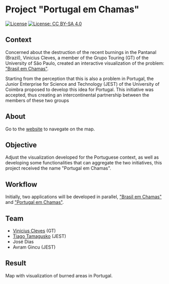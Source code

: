 # Project "Portugal em Chamas"

[![License](https://img.shields.io/badge/License-Apache%202.0-blue.svg)](LICENSE.md) [![License: CC BY-SA 4.0](https://img.shields.io/badge/License-CC%20BY--SA%204.0-lightgrey.svg)](https://creativecommons.org/licenses/by-sa/4.0/) 

## Context
Concerned about the destruction of the recent burnings in the Pantanal (Brazil), Vinicius Cleves, a member of the Grupo Touring (GT) of the University of São Paulo, created an interactive visualization of the problem: ["Brasil em Chamas"](https://vinicius-cleves.github.io/brasil-em-chamas/).

Starting from the perception that this is also a problem in Portugal, the Junior Enterprise for Science and Technology (JEST) of the University of Coimbra proposed to develop this idea for Portugal. This initiative was accepted, thus creating an intercontinental partnership between the members of these two groups

## About

Go to the [website](https://vinicius-cleves.github.io/portugal-em-chamas/) to navegate on the map.

## Objective
Adjust the visualization developed for the Portuguese context, as well as developing some functionalities that can aggregate the two initiatives, this project received the name "Portugal em Chamas".

## Workflow
Initially, two applications will be developed in parallel, ["Brasil em Chamas"](https://github.com/vinicius-cleves/brasil-em-chamas/) and
["Portugal em Chamas"](https://github.com/vinicius-cleves/portugal-em-chamas/).

## Team
* [Vinicius Cleves](https://github.com/vinicius-cleves/) (GT)
* [Tiago Tamagusko](https://github.com/tamagusko) (JEST)
* José Dias
* Avram Gincu (JEST)

## Result
Map with visualization of burned areas in Portugal.


<!-- ## Contact

emailprojeto@email.com -->
